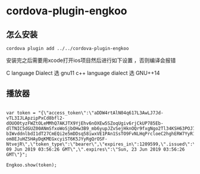 # cordova-plugin-engkoo


## 怎么安装

~~~
cordova plugin add ../../cordova-plugin-engkoo
~~~

安装完之后需要用xcode打开ios项目然后进行如下设置 ，否则编译会报错

C language Dialect 选 gnu11
c++ language dialect 选 GNU++14

## 播放器

~~~ language=javascript

var token = "{\"access_token\":\"aDDW4rtAlN04q617L3AwLJ7Jd-vTL3IJLApzipPxCd8bfl2-dOUO0tyzFWZtOLeMMhQ7AKJTX9YjEhv6nOXEw5SZoqUgiv6rjCkUP785Eb-dlTNIC5dGUZ00ANmSfxoWoSjbOHw3B9_mb6yupJZvSejHknOQr9fxgNgo2Tl34KSH63POJ7J4qWPnk9DZRKV-bIWvddnlbdI1dT27CmEQi2e5mDDsq58iwxVE1PAn1SsTO9FvNLHqPrcloeC2hghERW7YyR1DNVSkxqSt8le5adVqgoE7xAl0KQYxcu4Kn8Fa9dWOuPTk37d1h2g27Y6EZVyyXcQWUCTcoLPFqnwgdqcsymAV7owYx0vqHCMdUmT3RRESuS9z7sqDlHXZ1gX0aBLjcuUhUJZVTMOMGiN-om8EJuHZSHAyDqKMEGxcyiST6K5JYyRgQrOSF-NtvejR\",\"token_type\":\"bearer\",\"expires_in\":1209599,\".issued\":\"Sun, 09 Jun 2019 03:56:26 GMT\",\".expires\":\"Sun, 23 Jun 2019 03:56:26 GMT\"}";

Engkoo.show(token);

~~~

